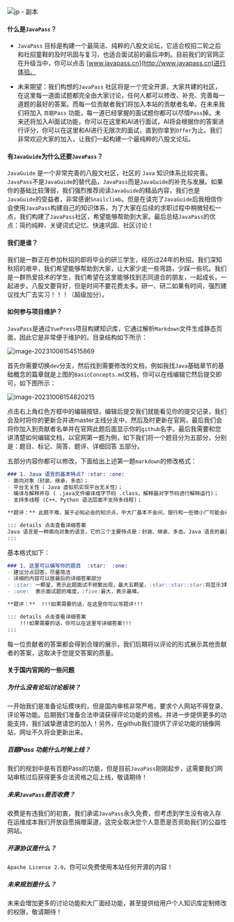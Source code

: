
![jp - 副本](https://github.com/516396859/JavaPass/assets/43902436/510615c3-bdb4-4b15-9bb7-3bf48f39aae0)

#### 什么是`JavaPass`？

+ `JavaPass` 目标是构建一个最简洁、纯粹的八股文论坛，它适合校招二轮之后和社招童鞋的及时巩固与复习，也适合面试前的最后冲刺。目前我们的官网正在升级当中，你可以点击 [www.javapass.cn](http://www.javapass.cn)进行体验。

+ 未来期望：我们构想的`JavaPass` 社区将是一个完全开源，大家共建的社区，在这里每一道面试题都完全由大家讨论，任何人都可以修改、补充、完善每一道题的最好的答案。而每一位贡献者我们将加入本站的贡献者名单。在未来我们将加入 `百题Pass` 功能，每一道已经掌握的面试题你都可以尽情`Pass`掉。未来还将加入AI面试功能，你可以在这里和AI进行面试，AI将会根据你的答案进行评分，你可以在这里和AI进行无限次的面试，直到你拿到`Offer`为止。我们非常欢迎大家的加入，让我们一起构建一个最纯粹的八股文论坛。

#### 有`JavaGuide`为什么还要`JavaPass`？

`JavaGuide` 是一个非常完善的八股文社区，社区的 `Java` 知识体系比较完善。`JavaPass`不是`JavaGuide`的替代品，`JavaPass`而是`JavaGuide`的补充与发展。如果你的基础比较薄弱，我们强烈推荐阅读`JavaGuide`的精品内容，我们也是`JavaGuide`的受益者，非常感谢`Snailclimb`。但是在读完了`JavaGuide`后我相信你会使用`JavaPass`构建自己的知识体系，为了大家在后续的求职过程中稍微轻松一点，我们构建了`JavaPass`社区，希望能够帮助到大家。最后总结`JavaPass`的优点：简约纯粹、关键词式记忆、快速巩固、社区讨论！

#### 我们是谁？

我们是一群正在参加秋招的即将毕业的研三学生，经历过24年的秋招，我们深知秋招的艰辛，我们希望能够帮助到大家，让大家少走一些弯路，少踩一些坑。我们是一群热爱技术的学生，我们希望在这里能够找到志同道合的朋友，一起成长，一起进步。八股文要背好，但是时间不要花费太多。研一、研二如果有时间，强烈建议找大厂去实习！！！（超级加分）。

####  如何参与项目维护？

`JavaPass`是通过`VuePress`项目构建知识库，它通过解析`Markdown`文件生成静态页面，因此它是非常便于维护的。目录结构如下所示：

![image-20231006154515869](https://github.com/516396859/JavaPass/assets/43902436/0a61cd4a-18ed-41ae-973a-aa8e5c8ab8a5)


首先你需要切换`dev`分支，然后找到需要修改的文档，例如我找`Java`基础章节的基础概念的篇章就是上图的`BasicConcepts.md`文档，你可以在线编辑它然后提交即可，如下图所示：

![image-20231006154820215](https://github.com/516396859/JavaPass/assets/43902436/05a23a96-e83c-4867-82fa-844996db8974)


点击右上角红色方框中的编辑按钮，编辑后提交我们就能看见你的提交记录，我们会及时将你的更新合并进master主线分支中，然后及时更新在官网，最后我们会将你加入到贡献者名单并在官网此题后面显示你的`github`名字。最后我需要和您讲清楚如何编辑文档，以官网第一题为例，如下我们将一个题目分为五部分，分别是：题目、标记、简答、题评、详细回答 五部分。



五部分内容你都可以修改，下面给出上述第一题`markdown`的修改格式：

```markdown
### 1. Java 语言的基本特点? :star: :one:
- 面向对象（封装，继承，多态）；
- 平台无关性（ Java 虚拟机实现平台无关性）；
- 编译与解释并存 ( .java文件编译成字节码 .class，解释器对字节码进行解释运行)；
- 支持多线程 (C++、Python 语法层面不支持多线程)；

**题评：** 此题不难，属于必知必会的知识点，中大厂基本不会问，银行和一些微小厂可能会问到。属于答出来了不加分，答不出来直接挂的题目。记忆关键词即可，然后按照自己的理解展开括号中的内容即可。可以自我发挥，但围绕这几个关键词展开即可，一定记住前面两个关键词，后两个尽量记住。

::: details 点击查看详细答案
Java 语言是一种面向对象的语言，它的三个主要特点是：封装、继承、多态。Java 语言的最具特色的地方就是它的平台无关性，也就是说，Java 语言编写的应用程序在不同的系统平台上都可以运行。Java 语言是一个编译与解释并存的语言，Java 语言编写的程序首先被编译成字节码，然后由 Java 解释器对字节码进行解释运行。Java 语言支持多线程，这对于实现高性能程序很重要。
:::
```

基本格式如下：

```markdown
### 1. 这里可以编写你的题目  :star:  :one:  
- 建议分点回答，尽量简洁
- 详细的内容可以放最后的详细答案部分
- :star: 一颗星，表示此题面试不频繁出现，最大五颗星，:star::star::star:将显示3颗星
- :one:  表示面试题的难度，:five:最大，表示最难。

**题评：**  !!!如果需要的话，在这里你可以写题评!!!

::: details 点击查看详细答案
    !!!如果需要的话，你可以在这里写详细答案!!!
:::
```

每一位贡献者的答案都会得到合理的展示，我们后期将以评论的形式展示其他贡献者的答案，这取决于您提交答案的质量。

#### 关于国内官网的一些问题

##### 为什么没有论坛讨论板块？

一开始我们是准备论坛模块的，但是国内审核非常严格，要求个人网站不得登录、评论等功能。后期我们准备合法申请获得评论功能的资格。并进一步提供更多的功能支持，我们诚挚邀请您的加入！另外，在github我们提供了评论功能的镜像网站，网址不久将会更新出来。

##### 百题Pass 功能什么时候上线？

我们的规划中是有百题Pass的功能，但是目前`JavaPass`刚刚起步，这需要我们网站审核过后获得更多合法资格之后上线，敬请期待！

##### 未来`JavaPass`是否收费？

收费是有违我们的初衷，我们承诺`JavaPass`永久免费，但考虑到学生没有收入存在运维成本我们开放自愿捐赠渠道，这完全取决您个人意愿是否资助我们的公益性网站。

##### 开源协议是什么？

`Apache License 2.0`，你可以免费使用本站任何开源的内容！

##### 未来规划是什么？

未来会增加更多的讨论功能和大厂面经功能，甚至提供给用户个人知识库定制修改的权限，敬请期待！
